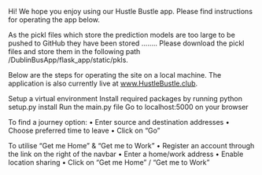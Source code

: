 Hi! We hope you enjoy using our Hustle Bustle app. Please find instructions for operating the app below.

As the pickl files which store the prediction models are too large to be pushed to GitHub they have been stored ........ Please download the pickl files and store them in the following path /DublinBusApp/flask_app/static/pkls.

Below are the steps for operating the site on a local machine. The application is also currently live at www.HustleBustle.club.

Setup a virtual environment
Install required packages by running  python setup.py install
Run the main.py file
Go to localhost:5000 on your browser

To find a journey option:
• Enter source and destination addresses
• Choose preferred time to leave
• Click on “Go”

To utilise “Get me Home” & “Get me to Work”
• Register an account through the link on the right of the navbar
• Enter a home/work address
• Enable location sharing
• Click on “Get me Home” / “Get me to Work”
